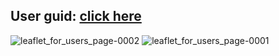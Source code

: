 ## User guid: [click here](./MANYS_USER_GUIDE-french.pdf)


![leaflet_for_users_page-0002](https://github.com/skandarchahbouni/vehicle_anti_theft_mobile_app_flutter/assets/90493112/88b2efcc-2272-4f52-a417-b973c5280afa)
![leaflet_for_users_page-0001](https://github.com/skandarchahbouni/vehicle_anti_theft_mobile_app_flutter/assets/90493112/9390b05a-cee5-4b5f-9734-98f0240b1630)
